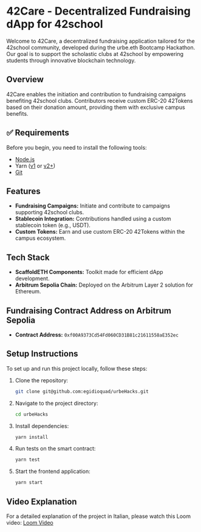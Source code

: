 # 42Care - Decentralized Fundraising dApp for 42school 

Welcome to 42Care, a decentralized fundraising application tailored for the 42school community, developed during the urbe.eth Bootcamp Hackathon. Our goal is to support the scholastic clubs at 42school by empowering students through innovative blockchain technology.

## Overview

42Care enables the initiation and contribution to fundraising campaigns benefiting 42school clubs. Contributors receive custom ERC-20 42Tokens based on their donation amount, providing them with exclusive campus benefits.

## ✅ Requirements

Before you begin, you need to install the following tools:

-   [Node.js](https://nodejs.org/en/download/)
-   Yarn ([v1](https://classic.yarnpkg.com/en/docs/install/) or [v2+](https://yarnpkg.com/getting-started/install))
-   [Git](https://git-scm.com/downloads)


## Features

- **Fundraising Campaigns:** Initiate and contribute to campaigns supporting 42school clubs.
- **Stablecoin Integration:** Contributions handled using a custom stablecoin token (e.g., USDT).
- **Custom Tokens:** Earn and use custom ERC-20 42Tokens within the campus ecosystem.

## Tech Stack

- **ScaffoldETH Components:** Toolkit made for efficient dApp development.
- **Arbitrum Sepolia Chain:** Deployed on the Arbitrum Layer 2 solution for Ethereum.

## Fundraising Contract Address on Arbitrum Sepolia

- **Contract Address:** `0xf00A9373Cd54Fd060CD31B81c21611558aE352ec`

## Setup Instructions

To set up and run this project locally, follow these steps:

1. Clone the repository:
   ```bash
   git clone git@github.com:egidioquad/urbeHacks.git
   ```

2. Navigate to the project directory:
   ```bash
   cd urbeHacks
   ```

3. Install dependencies:
   ```bash
   yarn install
   ```

4. Run tests on the smart contract:
   ```bash
   yarn test
   ```

5. Start the frontend application:
   ```bash
   yarn start
   ```

## Video Explanation

For a detailed explanation of the project in Italian, please watch this Loom video: [Loom Video](https://www.loom.com/share/05afdf2061ec4e469854202658be9a4c?sid=0407511a-4ef9-4db8-9a95-aa9ccebc2709)
